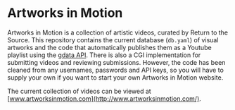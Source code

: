 # Artworks in Motion

Artworks in Motion is a collection of artistic videos, curated by Return to the Source. This repository contains the current database (`db.yaml`) of visual artworks and the code that automatically publishes them as a Youtube playlist using the [gdata API](https://code.google.com/p/google-gdata/). There is also a CGI implementation for submitting videos and reviewing submissions. However, the code has been cleaned from any usernames, passwords and API keys, so you will have to supply your own if you want to start your own Artworks in Motion website.

The current collection of videos can be viewed at [www.artworksinmotion.com](http://www.artworksinmotion.com/).
